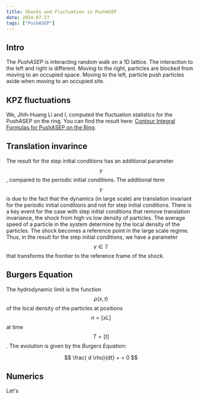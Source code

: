 ```yaml
---
title: Shocks and Fluctuation in PushASEP
date: 2024-07-27
tags: ["PushASEP"]
---
```


## Intro

The *PushASEP* is interacting random walk on a 1D lattice. The interaction to the left and right is different. Moving to the right, particles are blocked from moving to an occupied space. Moving to the left, particle push particles aside when moving to an occupied site.

## KPZ fluctuations 

We, Jhih-Huang Li and I, computed the fluctuation statistics for the PushASEP on the ring. You can find the result here: [Contour Integral Formulas for PushASEP on the Ring](https://arxiv.org/abs/2308.05372).

## Translation invarince

The result for the step initial conditions has an additional parameter $$\gamma$$, compared to the periodic initial conditions. The additional term $$\gamma$$ is due to the fact that the dynamics (in large scale) are translation invariant for the periodic initial conditions and not for step initial conditions. There is a key event for the case with step initial conditions that remove translation invariance, the shock from high vs low density of particles. The average speed of a particle in the system determine by the local density of the particles. The shock becomes a reference point in the large scale regime. Thus, in the result for the step initial conditions, we have a parameter $$\gamma \in \mathbb{T}$$ that transforms the frontier to the reference frame of the shock.

## Burgers Equation

The hydrodynamic limit is the function $$\rho(x,t)$$ of the local density of the particles at positions $$ n = [x L]$$ at time $$T = [ t]$$. The evolution is given by the *Burgers Equation*:

$$
\frac{ d \rho}{dt} +  = 0
$$

## Numerics

Let's 
